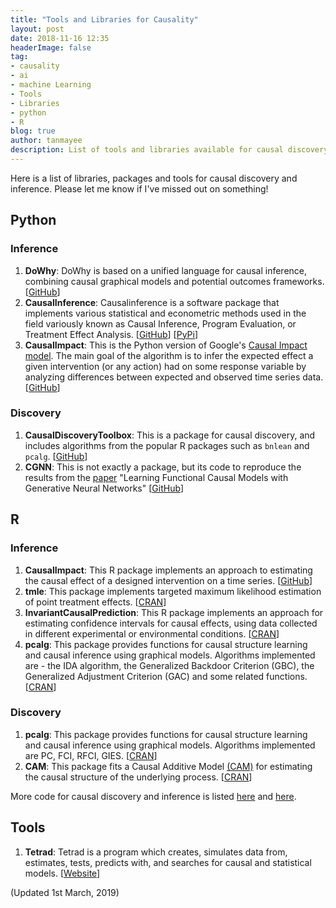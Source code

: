 ```yaml
---
title: "Tools and Libraries for Causality"
layout: post
date: 2018-11-16 12:35
headerImage: false
tag:
- causality
- ai
- machine Learning
- Tools
- Libraries
- python
- R
blog: true
author: tanmayee
description: List of tools and libraries available for causal discovery and inference.
---
```


Here is a list of libraries, packages and tools for causal discovery and inference.<!--more--> Please let me know if I've missed out on something! 

## Python

### Inference

1. **DoWhy**: DoWhy is based on a unified language for causal inference, combining causal graphical models and potential outcomes frameworks. [[GitHub](https://github.com/Microsoft/dowhy)]
2. **CausalInference**: Causalinference is a software package that implements various statistical and econometric methods used in the field variously known as Causal Inference, Program Evaluation, or Treatment Effect Analysis. [[GitHub](https://github.com/laurencium/causalinference)] [[PyPi](https://pypi.org/project/CausalInference/)]
3. **CausalImpact**: This is the Python version of Google's [Causal Impact model](https://github.com/google/CausalImpact). The main goal of the algorithm is to infer the expected effect a given intervention (or any action) had on some response variable by analyzing differences between expected and observed time series data. [[GitHub](https://github.com/dafiti/causalimpact)]

### Discovery

1. **CausalDiscoveryToolbox**: This is a package for causal discovery, and includes algorithms from the popular R packages such as `bnlean` and `pcalg`. [[GitHub](https://github.com/Diviyan-Kalainathan/CausalDiscoveryToolbox)]
2. **CGNN**: This is not exactly a package, but its code to reproduce the results from the [paper](https://arxiv.org/abs/1709.05321) "Learning Functional Causal Models with Generative Neural Networks" [[GitHub](https://github.com/GoudetOlivier/CGNN)]

## R

### Inference

1. **CausalImpact**: This R package implements an approach to estimating the causal effect of a designed intervention on a time series. [[GitHub](https://github.com/google/CausalImpact)]
2. **tmle**: This package implements targeted maximum likelihood estimation of point treatment effects. [[CRAN](https://cran.r-project.org/web/packages/tmle/index.html)]
3. **InvariantCausalPrediction**: This R package implements an approach for estimating confidence intervals for causal effects, using data collected in different experimental or environmental conditions. [[CRAN](https://cran.r-project.org/web/packages/InvariantCausalPrediction/index.html)]
4. **pcalg**: This package provides functions for causal structure learning and causal inference using graphical models. Algorithms implemented are - the IDA algorithm, the Generalized Backdoor Criterion (GBC), the Generalized Adjustment Criterion (GAC) and some related functions. [[CRAN](https://cran.r-project.org/web/packages/pcalg/index.html)]

### Discovery

1. **pcalg**: This package provides functions for causal structure learning and causal inference using graphical models. Algorithms implemented are PC, FCI, RFCI, GIES. [[CRAN](https://cran.r-project.org/web/packages/pcalg/index.html)]
2. **CAM**: This package fits a Causal Additive Model [(CAM)](https://arxiv.org/abs/1310.1533) for estimating the causal structure of the underlying process. [[CRAN](https://cran.r-project.org/web/packages/CAM/index.html)]

More code for causal discovery and inference is listed [here](http://web.math.ku.dk/~peters/code.html) and [here](http://webdav.tuebingen.mpg.de/causality/).

## Tools

1. **Tetrad**: Tetrad is a program which creates, simulates data from, estimates, tests, predicts with, and searches for causal and statistical models. [[Website](http://www.phil.cmu.edu/tetrad/about.html)]

(Updated 1st March, 2019)
